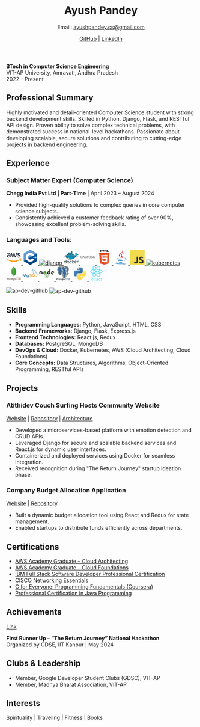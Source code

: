 <!DOCTYPE html>
<html lang="en">
<head>
    <meta charset="UTF-8">
    <meta name="viewport" content="width=device-width, initial-scale=1.0">
   
</head>
<body>
    <header>
        <h1>Ayush Pandey</h1>
        <p>Email: <a href="mailto:ayushpandey.cs@gmail.com">ayushpandey.cs@gmail.com</a></p>
        <p><a href="https://github.com/ayush-pandey">GitHub</a> | <a href="https://www.linkedin.com/in/ayush-pandey">LinkedIn</a></p>
    </header>
     <p><strong>BTech in Computer Science Engineering</strong><br>
    VIT-AP University, Amravati, Andhra Pradesh<br>
    2022 - Present</p>
     <h2>Professional Summary</h2>
    <p>Highly motivated and detail-oriented Computer Science student with strong backend development skills. Skilled in Python, Django, Flask, and RESTful API design. Proven ability to solve complex technical problems, with demonstrated success in national-level hackathons. Passionate about developing scalable, secure solutions and contributing to cutting-edge projects in backend engineering.</p>   
    <h2>Experience</h2>
    <h3>Subject Matter Expert (Computer Science)</h3>
    <p><strong>Chegg India Pvt Ltd | Part-Time</strong> | April 2023 – August 2024</p>
    <ul>
        <li>Provided high-quality solutions to complex queries in core computer science subjects.</li>
        <li>Consistently achieved a customer feedback rating of over 90%, showcasing excellent problem-solving skills.</li>
    </ul>   
    <h3 align="left">Languages and Tools:</h3>
<p align="left"> <a href="https://aws.amazon.com" target="_blank" rel="noreferrer"> <img src="https://raw.githubusercontent.com/devicons/devicon/master/icons/amazonwebservices/amazonwebservices-original-wordmark.svg" alt="aws" width="40" height="40"/> </a> <a href="https://www.w3schools.com/cpp/" target="_blank" rel="noreferrer"> <img src="https://raw.githubusercontent.com/devicons/devicon/master/icons/cplusplus/cplusplus-original.svg" alt="cplusplus" width="40" height="40"/> </a> <a href="https://www.djangoproject.com/" target="_blank" rel="noreferrer"> <img src="https://cdn.worldvectorlogo.com/logos/django.svg" alt="django" width="40" height="40"/> </a> <a href="https://www.docker.com/" target="_blank" rel="noreferrer"> <img src="https://raw.githubusercontent.com/devicons/devicon/master/icons/docker/docker-original-wordmark.svg" alt="docker" width="40" height="40"/> </a> <a href="https://expressjs.com" target="_blank" rel="noreferrer"> <img src="https://raw.githubusercontent.com/devicons/devicon/master/icons/express/express-original-wordmark.svg" alt="express" width="40" height="40"/> </a> <a href="https://www.w3.org/html/" target="_blank" rel="noreferrer"> <img src="https://raw.githubusercontent.com/devicons/devicon/master/icons/html5/html5-original-wordmark.svg" alt="html5" width="40" height="40"/> </a> <a href="https://www.java.com" target="_blank" rel="noreferrer"> <img src="https://raw.githubusercontent.com/devicons/devicon/master/icons/java/java-original.svg" alt="java" width="40" height="40"/> </a> <a href="https://developer.mozilla.org/en-US/docs/Web/JavaScript" target="_blank" rel="noreferrer"> <img src="https://raw.githubusercontent.com/devicons/devicon/master/icons/javascript/javascript-original.svg" alt="javascript" width="40" height="40"/> </a> <a href="https://kubernetes.io" target="_blank" rel="noreferrer"> <img src="https://www.vectorlogo.zone/logos/kubernetes/kubernetes-icon.svg" alt="kubernetes" width="40" height="40"/> </a> <a href="https://www.mongodb.com/" target="_blank" rel="noreferrer"> <img src="https://raw.githubusercontent.com/devicons/devicon/master/icons/mongodb/mongodb-original-wordmark.svg" alt="mongodb" width="40" height="40"/> </a> <a href="https://www.mysql.com/" target="_blank" rel="noreferrer"> <img src="https://raw.githubusercontent.com/devicons/devicon/master/icons/mysql/mysql-original-wordmark.svg" alt="mysql" width="40" height="40"/> </a> <a href="https://nodejs.org" target="_blank" rel="noreferrer"> <img src="https://raw.githubusercontent.com/devicons/devicon/master/icons/nodejs/nodejs-original-wordmark.svg" alt="nodejs" width="40" height="40"/> </a> <a href="https://www.postgresql.org" target="_blank" rel="noreferrer"> <img src="https://raw.githubusercontent.com/devicons/devicon/master/icons/postgresql/postgresql-original-wordmark.svg" alt="postgresql" width="40" height="40"/> </a> <a href="https://www.python.org" target="_blank" rel="noreferrer"> <img src="https://raw.githubusercontent.com/devicons/devicon/master/icons/python/python-original.svg" alt="python" width="40" height="40"/> </a> <a href="https://reactjs.org/" target="_blank" rel="noreferrer"> <img src="https://raw.githubusercontent.com/devicons/devicon/master/icons/react/react-original-wordmark.svg" alt="react" width="40" height="40"/> </a> </p>

<p><img align="left" src="https://github-readme-stats.vercel.app/api/top-langs?username=ap-dev-github&show_icons=true&locale=en&layout=compact" alt="ap-dev-github" /></p>

<p>&nbsp;<img align="center" src="https://github-readme-stats.vercel.app/api?username=ap-dev-github&show_icons=true&locale=en" alt="ap-dev-github" /></p>
    <h2>Skills</h2>
    <ul>
        <li><strong>Programming Languages:</strong> Python, JavaScript, HTML, CSS</li>
        <li><strong>Backend Frameworks:</strong> Django, Flask, Express.js</li>
        <li><strong>Frontend Technologies:</strong> React.js, Redux</li>
        <li><strong>Databases:</strong> PostgreSQL, MongoDB</li>
        <li><strong>DevOps & Cloud:</strong> Docker, Kubernetes, AWS (Cloud Architecting, Cloud Foundations)</li>
        <li><strong>Core Concepts:</strong> Data Structures, Algorithms, Object-Oriented Programming, RESTful APIs</li>
    </ul>   
    <h2>Projects</h2>
    <h3>Atithidev Couch Surfing Hosts Community Website</h3>
    <p><a href="https://atithidev-main-v1-0-0.onrender.com/">Website</a> | <a href="https://github.com/ap-dev-github/atithidev-website">Repository</a> | <a href="https://drive.google.com/file/d/1tV4RXWq1vB-LDEfhvuUeOWHmCJS06uJ8/view?usp=sharing">Architecture</a></p>
    <ul>
        <li>Developed a microservices-based platform with emotion detection and CRUD APIs.</li>
        <li>Leveraged Django for secure and scalable backend services and React.js for dynamic user interfaces.</li>
        <li>Containerized and deployed services using Docker for seamless integration.</li>
        <li>Received recognition during "The Return Journey" startup ideation phase.</li>
    </ul>
    <h3>Company Budget Allocation Application</h3>
    <p><a href="">Website</a> | <a href="">Repository</a></p>
    <ul>
        <li>Built a dynamic budget allocation tool using React and Redux for state management.</li>
        <li>Enabled startups to distribute funds efficiently across departments.</li>
    </ul>
    <h2>Certifications</h2>
    <ul>
        <li><a href="https://www.credly.com/badges/27f53030-14c5-40f7-a572-34493edb16fc/public_url">AWS Academy Graduate – Cloud Architecting</a></li>
        <li><a href="https://www.credly.com/badges/7471dcbb-4ec1-412b-85cc-718085a666f8/public_url">AWS Academy Graduate – Cloud Foundations</a></li>
        <li><a href="https://www.coursera.org/account/accomplishments/professional-cert/ASWN32VZ2EUU">IBM Full Stack Software Developer Professional Certification</a></li>
        <li><a href="https://drive.google.com/file/d/1VKznuMxsy_IqtBD0LcY5ysGZC-FUGd1J/view">CISCO Networking Essentials</a></li>
        <li><a href="https://www.coursera.org/account/accomplishments/certificate/W69C4H82Z9JR">C for Everyone: Programming Fundamentals (Coursera)</a></li>
        <li><a href="https://udemy-certificate.s3.amazonaws.com/pdf/UC-7935c29f-7917-48db-a847-662c337dbbf5.pdf">Professional Certification in Java Programming</a></li>
    </ul>
    <h2>Achievements</h2> 
    <a href="https://drive.google.com/file/d/15MJaVsG-j6NAkj37fDmZApPpe_VAv16z/view">Link</a>
    <p><strong>First Runner Up – “The Return Journey” National Hackathon</strong><br>  
    Organized by GDSE, IIT Kanpur | May 2024</p>
    <h2>Clubs & Leadership</h2>
    <ul>
        <li>Member, Google Developer Student Clubs (GDSC), VIT-AP</li>
        <li>Member, Madhya Bharat Association, VIT-AP</li>
    </ul>
   <h2>Interests</h2>
    <p>Spirituality | Traveling | Fitness | Books</p>
</body>
</html>

